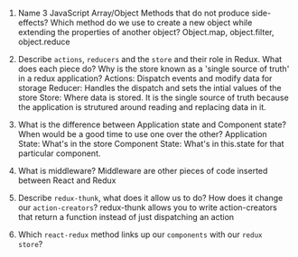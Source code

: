 1.  Name 3 JavaScript Array/Object Methods that do not produce side-effects? Which method do we use to create a new object while extending the properties of another object?
Object.map, object.filter, object.reduce
1.  Describe `actions`, `reducers` and the `store` and their role in Redux. What does each piece do? Why is the store known as a 'single source of truth' in a redux application?
Actions: Dispatch events and modify data for storage
Reducer: Handles the dispatch and sets the intial values of the store
Store: Where data is stored. It is the single source of truth because the application is strutured around reading and replacing data in it.

1.  What is the difference between Application state and Component state? When would be a good time to use one over the other?
Application State: What's in the store
Component State: What's in this.state for that particular component.
1.  What is middleware?
Middleware are other pieces of code inserted between React and Redux
1.  Describe `redux-thunk`, what does it allow us to do? How does it change our `action-creators`?
redux-thunk allows you to write action-creators that return a function instead of just dispatching an action 
1.  Which `react-redux` method links up our `components` with our `redux store`?
<Provider store={store}>
</Provider>